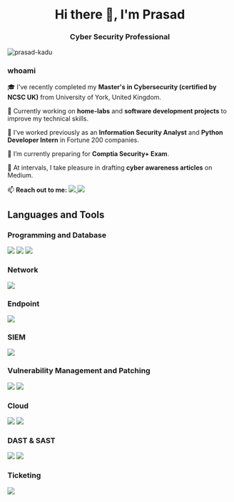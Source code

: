 <h1 align="center">Hi there 👋, I'm Prasad</h1>
<h3 align="center">Cyber Security Professional</h3>

<p align="left"> <img src="https://komarev.com/ghpvc/?username=prasad-kadu&label=Profile%20views&color=0e75b6&style=flat" alt="prasad-kadu" /> </p>

### whoami

🎓 I've recently completed my **Master's in Cybersecurity (certified by NCSC UK)** from University of York, United Kingdom.

🔭 Currently working on **home-labs** and **software development projects** to improve my technical skills.

💼 I've worked previously as an **Information Security Analyst** and **Python Developer Intern** in Fortune 200 companies.

🌱 I’m currently preparing for **Comptia Security+ Exam**.

📝 At intervals, I take pleasure in drafting **cyber awareness articles** on Medium.

📫 **Reach out to me:**
  <a href="https://www.linkedin.com/in/prasad-kadu/">
    <img src="https://img.shields.io/badge/-LinkedIn-0072b1?&style=for-the-badge&logo=linkedin&logoColor=white" />
  </a>
  <a href="kaduprasad678@gmail.com">
  <img src="https://img.shields.io/badge/-Gmail-D14836?&style=for-the-badge&logo=gmail&logoColor=white" />
  </a>

## Languages and Tools
### Programming and Database
<div>
  <img src="https://img.shields.io/badge/java-%23ED8B00.svg?style=for-the-badge&logo=openjdk&logoColor=white">
  <img src="https://img.shields.io/badge/python-3670A0?style=for-the-badge&logo=python&logoColor=ffdd54">
  <img src="https://img.shields.io/badge/mysql-%2300f.svg?style=for-the-badge&logo=mysql&logoColor=white">
</div>

### Network
<div>
    <img src="https://img.shields.io/badge/-Wireshark-1679A7?&style=for-the-badge&logo=Wireshark&logoColor=white" />
</div>

### Endpoint
<div>
    <img src="https://img.shields.io/badge/-Microsoft_Defender_for_Endpoint-00A4EF?&style=for-the-badge&logo=Microsoft&logoColor=white" />
</div>

### SIEM
<div>
    <img src="https://img.shields.io/badge/-Microsoft_Sentinel-0078D4?&style=for-the-badge&logo=Microsoft&logoColor=white" />
</div>

### Vulnerability Management and Patching
<div>
    <img src="https://img.shields.io/badge/-Nessus_Tenable-3399FF?&style=for-the-badge&logo=Nessus&logoColor=white" />
    <img src="https://img.shields.io/badge/-Qualys-6E5494?&style=for-the-badge&logo=Qualys&logoColor=white" />
</div>

### Cloud
<div>
    <img src="https://img.shields.io/badge/-Zscaler-008FD4?&style=for-the-badge&logo=Zscaler&logoColor=white" />
    <img src="https://img.shields.io/badge/-Azure_Active_Directory-0089D6?&style=for-the-badge&logo=Microsoft%20Azure&logoColor=white" />
</div>

### DAST & SAST
<div>
    <img src="https://img.shields.io/badge/-Checkmarx-5E91F1?&style=for-the-badge&logo=Checkmarx&logoColor=white" />
    <img src="https://img.shields.io/badge/-Invicti-000000?&style=for-the-badge" />
</div>

### Ticketing
<div>
    <img src="https://img.shields.io/badge/-JIRA-0052CC?&style=for-the-badge&logo=Jira&logoColor=white" />
</div>

